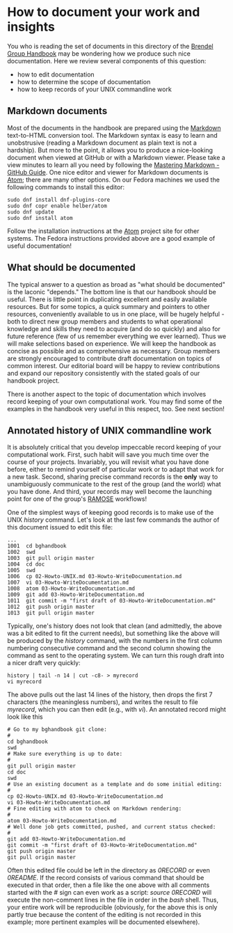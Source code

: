 # How to document your work and insights

You who is reading the set of documents in this directory of the [Brendel Group Handbook](https://github.com/BrendelGroup/bghandbook) may be wondering how we produce such nice documentation.
Here we review several components of this question:
 - how to edit documentation
 - how to determine the scope of documentation
 - how to keep records of your UNIX commandline work

## Markdown documents
Most of the documents in the handbook are prepared using the [Markdown](http://daringfireball.net/projects/markdown/) text-to-HTML conversion tool.
The Markdown syntax is easy to learn and unobstrusive (reading a Markdown document as plain text is not a hardship).
But more to the point, it allows you to produce a nice-looking document when viewed at GitHub or with a Markdown viewer.
Please take a view minutes to learn all you need by following the [Mastering Markdown - GitHub Guide](https://guides.github.com/features/mastering-markdown/).
One nice editor and viewer for Markdown documents is [Atom](https://atom.io/); there are many other options.
On our Fedora machines we used the following commands to install this editor:

```
sudo dnf install dnf-plugins-core
sudo dnf copr enable helber/atom
sudo dnf update
sudo dnf install atom
```

Follow the installation instructions at the [Atom](https://atom.io/) project site for other systems.
The Fedora instructions provided above are a good example of useful documentation!

## What should be documented
The typical answer to a question as broad as "what should be documented" is the laconic "depends."
The bottom line is that our handbook should be useful.
There is little point in duplicating excellent and easily available resources.
But for some topics, a quick summary and pointers to other resources, conveniently available to us in one place, will be hugely helpful - both to direct new group members and students to what operational knowledge and skills they need to acquire (and do so quickly) and also for future reference (few of us remember everything we ever learned).
Thus we will make selections based on experience.
We will keep the handbook as concise as possible and as comprehensive as necessary.
Group members are strongly encouraged to contribute draft documentation on topics of common interest.
Our editorial board will be happy to review contributions and expand our repository consistently with the stated goals of our handbook project.

There is another aspect to the topic of documentation which involves record keeping of your own computational work.
You may find some of the examples in the handbook very useful in this respect, too.
See next section!

##  Annotated history of UNIX commandline work
It is absolutely critical that you develop impeccable record keeping of your computational work.
First, such habit will save you much time over the course of your projects.
Invariably, you will revisit what you have done before, either to remind yourself of particular work or to adapt that work for a new task.
Second, sharing precise command records is the __only__ way to unambiguously communicate to the rest of the group (and the world) what you have done.
And third, your records may well become the launching point for one of the group's [RAMOSE](https://github.com/BrendelGroup/BWASP) workflows!

One of the simplest ways of keeping good records is to make use of the UNIX _history_ command.
Let's look at the last few commands the author of this document issued to edit this file:

```
...
1001  cd bghandbook
1002  swd
1003  git pull origin master
1004  cd doc
1005  swd
1006  cp 02-Howto-UNIX.md 03-Howto-WriteDocumentation.md
1007  vi 03-Howto-WriteDocumentation.md
1008  atom 03-Howto-WriteDocumentation.md
1009  git add 03-Howto-WriteDocumentation.md
1011  git commit -m "first draft of 03-Howto-WriteDocumentation.md"
1012  git push origin master
1013  git pull origin master
```

Typically, one's history does not look that clean (and admittedly, the above was a bit edited to fit the current needs), but something like the above will be produced by the _history_ command, with the numbers in the first column numbering consecutive command and the second column showing the command as sent to the operating system.
We can turn this rough draft into a nicer draft very quickly:

```
history | tail -n 14 | cut -c8- > myrecord
vi myrecord
```

The above pulls out the last 14 lines of the history, then drops the first 7 characters (the meaningless numbers), and writes the result to file _myrecord_, which you can then edit (e.g., with _vi_).
An annotated record might look like this

```
# Go to my bghandbook git clone:
#
cd bghandbook
swd
# Make sure everything is up to date:
#
git pull origin master
cd doc
swd
# Use an existing document as a template and do some initial editing:
#
cp 02-Howto-UNIX.md 03-Howto-WriteDocumentation.md
vi 03-Howto-WriteDocumentation.md
# Fine editing with atom to check on Markdown rendering:
#
atom 03-Howto-WriteDocumentation.md
# Well done job gets committed, pushed, and current status checked:
#
git add 03-Howto-WriteDocumentation.md
git commit -m "first draft of 03-Howto-WriteDocumentation.md"
git push origin master
git pull origin master
```

Often this edited file could be left in the directory as _0RECORD_ or even _0README_.
If the record consists of various command that should be executed in that order, then a file like the one above with all comments started with the _#_ sign can even work as a script: _source 0RECORD_ will execute the non-comment lines in the file in order in the _bash_ shell.
Thus, your entire work will be reproducible (obviously, for the above this is only partly true because the content of the editing is not recorded in this example; more pertinent examples will be documented elsewhere).
